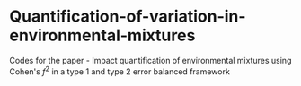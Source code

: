 # Quantification-of-variation-in-environmental-mixtures
Codes for the paper - Impact quantification of environmental mixtures using Cohen's $f^2$ in a type 1 and type 2 error balanced framework

